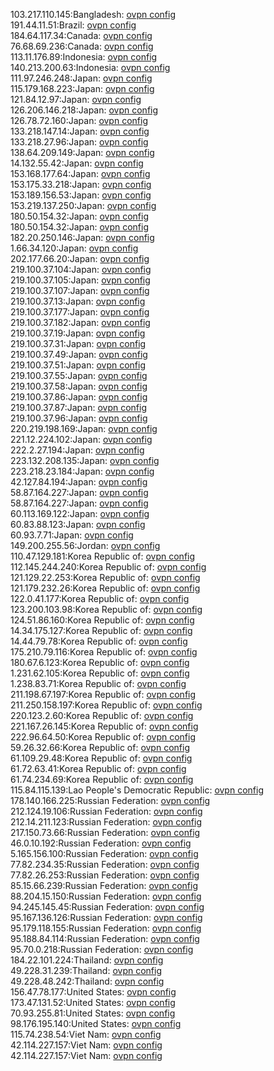103.217.110.145:Bangladesh: [ovpn config](vpn/103_217_110_145.ovpn)  
191.44.11.51:Brazil: [ovpn config](vpn/191_44_11_51.ovpn)  
184.64.117.34:Canada: [ovpn config](vpn/184_64_117_34.ovpn)  
76.68.69.236:Canada: [ovpn config](vpn/76_68_69_236.ovpn)  
113.11.176.89:Indonesia: [ovpn config](vpn/113_11_176_89.ovpn)  
140.213.200.63:Indonesia: [ovpn config](vpn/140_213_200_63.ovpn)  
111.97.246.248:Japan: [ovpn config](vpn/111_97_246_248.ovpn)  
115.179.168.223:Japan: [ovpn config](vpn/115_179_168_223.ovpn)  
121.84.12.97:Japan: [ovpn config](vpn/121_84_12_97.ovpn)  
126.206.146.218:Japan: [ovpn config](vpn/126_206_146_218.ovpn)  
126.78.72.160:Japan: [ovpn config](vpn/126_78_72_160.ovpn)  
133.218.147.14:Japan: [ovpn config](vpn/133_218_147_14.ovpn)  
133.218.27.96:Japan: [ovpn config](vpn/133_218_27_96.ovpn)  
138.64.209.149:Japan: [ovpn config](vpn/138_64_209_149.ovpn)  
14.132.55.42:Japan: [ovpn config](vpn/14_132_55_42.ovpn)  
153.168.177.64:Japan: [ovpn config](vpn/153_168_177_64.ovpn)  
153.175.33.218:Japan: [ovpn config](vpn/153_175_33_218.ovpn)  
153.189.156.53:Japan: [ovpn config](vpn/153_189_156_53.ovpn)  
153.219.137.250:Japan: [ovpn config](vpn/153_219_137_250.ovpn)  
180.50.154.32:Japan: [ovpn config](vpn/180_50_154_32.ovpn)  
180.50.154.32:Japan: [ovpn config](vpn/180_50_154_32.ovpn)  
182.20.250.146:Japan: [ovpn config](vpn/182_20_250_146.ovpn)  
1.66.34.120:Japan: [ovpn config](vpn/1_66_34_120.ovpn)  
202.177.66.20:Japan: [ovpn config](vpn/202_177_66_20.ovpn)  
219.100.37.104:Japan: [ovpn config](vpn/219_100_37_104.ovpn)  
219.100.37.105:Japan: [ovpn config](vpn/219_100_37_105.ovpn)  
219.100.37.107:Japan: [ovpn config](vpn/219_100_37_107.ovpn)  
219.100.37.13:Japan: [ovpn config](vpn/219_100_37_13.ovpn)  
219.100.37.177:Japan: [ovpn config](vpn/219_100_37_177.ovpn)  
219.100.37.182:Japan: [ovpn config](vpn/219_100_37_182.ovpn)  
219.100.37.19:Japan: [ovpn config](vpn/219_100_37_19.ovpn)  
219.100.37.31:Japan: [ovpn config](vpn/219_100_37_31.ovpn)  
219.100.37.49:Japan: [ovpn config](vpn/219_100_37_49.ovpn)  
219.100.37.51:Japan: [ovpn config](vpn/219_100_37_51.ovpn)  
219.100.37.55:Japan: [ovpn config](vpn/219_100_37_55.ovpn)  
219.100.37.58:Japan: [ovpn config](vpn/219_100_37_58.ovpn)  
219.100.37.86:Japan: [ovpn config](vpn/219_100_37_86.ovpn)  
219.100.37.87:Japan: [ovpn config](vpn/219_100_37_87.ovpn)  
219.100.37.96:Japan: [ovpn config](vpn/219_100_37_96.ovpn)  
220.219.198.169:Japan: [ovpn config](vpn/220_219_198_169.ovpn)  
221.12.224.102:Japan: [ovpn config](vpn/221_12_224_102.ovpn)  
222.2.27.194:Japan: [ovpn config](vpn/222_2_27_194.ovpn)  
223.132.208.135:Japan: [ovpn config](vpn/223_132_208_135.ovpn)  
223.218.23.184:Japan: [ovpn config](vpn/223_218_23_184.ovpn)  
42.127.84.194:Japan: [ovpn config](vpn/42_127_84_194.ovpn)  
58.87.164.227:Japan: [ovpn config](vpn/58_87_164_227.ovpn)  
58.87.164.227:Japan: [ovpn config](vpn/58_87_164_227.ovpn)  
60.113.169.122:Japan: [ovpn config](vpn/60_113_169_122.ovpn)  
60.83.88.123:Japan: [ovpn config](vpn/60_83_88_123.ovpn)  
60.93.7.71:Japan: [ovpn config](vpn/60_93_7_71.ovpn)  
149.200.255.56:Jordan: [ovpn config](vpn/149_200_255_56.ovpn)  
110.47.129.181:Korea Republic of: [ovpn config](vpn/110_47_129_181.ovpn)  
112.145.244.240:Korea Republic of: [ovpn config](vpn/112_145_244_240.ovpn)  
121.129.22.253:Korea Republic of: [ovpn config](vpn/121_129_22_253.ovpn)  
121.179.232.26:Korea Republic of: [ovpn config](vpn/121_179_232_26.ovpn)  
122.0.41.177:Korea Republic of: [ovpn config](vpn/122_0_41_177.ovpn)  
123.200.103.98:Korea Republic of: [ovpn config](vpn/123_200_103_98.ovpn)  
124.51.86.160:Korea Republic of: [ovpn config](vpn/124_51_86_160.ovpn)  
14.34.175.127:Korea Republic of: [ovpn config](vpn/14_34_175_127.ovpn)  
14.44.79.78:Korea Republic of: [ovpn config](vpn/14_44_79_78.ovpn)  
175.210.79.116:Korea Republic of: [ovpn config](vpn/175_210_79_116.ovpn)  
180.67.6.123:Korea Republic of: [ovpn config](vpn/180_67_6_123.ovpn)  
1.231.62.105:Korea Republic of: [ovpn config](vpn/1_231_62_105.ovpn)  
1.238.83.71:Korea Republic of: [ovpn config](vpn/1_238_83_71.ovpn)  
211.198.67.197:Korea Republic of: [ovpn config](vpn/211_198_67_197.ovpn)  
211.250.158.197:Korea Republic of: [ovpn config](vpn/211_250_158_197.ovpn)  
220.123.2.60:Korea Republic of: [ovpn config](vpn/220_123_2_60.ovpn)  
221.167.26.145:Korea Republic of: [ovpn config](vpn/221_167_26_145.ovpn)  
222.96.64.50:Korea Republic of: [ovpn config](vpn/222_96_64_50.ovpn)  
59.26.32.66:Korea Republic of: [ovpn config](vpn/59_26_32_66.ovpn)  
61.109.29.48:Korea Republic of: [ovpn config](vpn/61_109_29_48.ovpn)  
61.72.63.41:Korea Republic of: [ovpn config](vpn/61_72_63_41.ovpn)  
61.74.234.69:Korea Republic of: [ovpn config](vpn/61_74_234_69.ovpn)  
115.84.115.139:Lao People's Democratic Republic: [ovpn config](vpn/115_84_115_139.ovpn)  
178.140.166.225:Russian Federation: [ovpn config](vpn/178_140_166_225.ovpn)  
212.124.19.106:Russian Federation: [ovpn config](vpn/212_124_19_106.ovpn)  
212.14.211.123:Russian Federation: [ovpn config](vpn/212_14_211_123.ovpn)  
217.150.73.66:Russian Federation: [ovpn config](vpn/217_150_73_66.ovpn)  
46.0.10.192:Russian Federation: [ovpn config](vpn/46_0_10_192.ovpn)  
5.165.156.100:Russian Federation: [ovpn config](vpn/5_165_156_100.ovpn)  
77.82.234.35:Russian Federation: [ovpn config](vpn/77_82_234_35.ovpn)  
77.82.26.253:Russian Federation: [ovpn config](vpn/77_82_26_253.ovpn)  
85.15.66.239:Russian Federation: [ovpn config](vpn/85_15_66_239.ovpn)  
88.204.15.150:Russian Federation: [ovpn config](vpn/88_204_15_150.ovpn)  
94.245.145.45:Russian Federation: [ovpn config](vpn/94_245_145_45.ovpn)  
95.167.136.126:Russian Federation: [ovpn config](vpn/95_167_136_126.ovpn)  
95.179.118.155:Russian Federation: [ovpn config](vpn/95_179_118_155.ovpn)  
95.188.84.114:Russian Federation: [ovpn config](vpn/95_188_84_114.ovpn)  
95.70.0.218:Russian Federation: [ovpn config](vpn/95_70_0_218.ovpn)  
184.22.101.224:Thailand: [ovpn config](vpn/184_22_101_224.ovpn)  
49.228.31.239:Thailand: [ovpn config](vpn/49_228_31_239.ovpn)  
49.228.48.242:Thailand: [ovpn config](vpn/49_228_48_242.ovpn)  
156.47.78.177:United States: [ovpn config](vpn/156_47_78_177.ovpn)  
173.47.131.52:United States: [ovpn config](vpn/173_47_131_52.ovpn)  
70.93.255.81:United States: [ovpn config](vpn/70_93_255_81.ovpn)  
98.176.195.140:United States: [ovpn config](vpn/98_176_195_140.ovpn)  
115.74.238.54:Viet Nam: [ovpn config](vpn/115_74_238_54.ovpn)  
42.114.227.157:Viet Nam: [ovpn config](vpn/42_114_227_157.ovpn)  
42.114.227.157:Viet Nam: [ovpn config](vpn/42_114_227_157.ovpn)  
